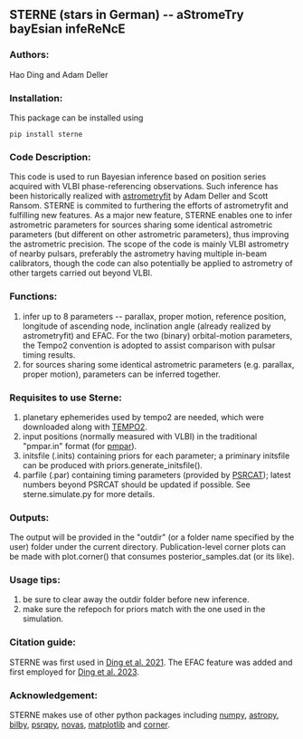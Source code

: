 ## STERNE (stars in German) -- aStromeTry bayEsian infeReNcE

### Authors:  
Hao Ding and Adam Deller

### Installation:  
This package can be installed using
```
pip install sterne
```

### Code Description:  
This code is used to run Bayesian inference based on position series acquired with VLBI phase-referencing observations. Such inference has been historically realized with [astrometryfit](https://github.com/adamdeller/astrometryfit) by Adam Deller and Scott Ransom. STERNE is commited to furthering the efforts of astrometryfit and fulfilling new features. As a major new feature, STERNE enables one to infer astrometric parameters for sources sharing some identical astrometric parameters (but different on other astrometric parameters), thus improving the astrometric precision. The scope of the code is mainly VLBI astrometry of nearby pulsars, preferably the astrometry having multiple in-beam calibrators, though the code can also potentially be applied to astrometry of other targets carried out beyond VLBI.

### Functions:  
1) infer up to 8 parameters -- parallax, proper motion, reference position, longitude of ascending node, inclination angle (already realized by astrometryfit) and EFAC. For the two (binary) orbital-motion parameters, the Tempo2 convention is adopted to assist comparison with pulsar timing results.
2) for sources sharing some identical astrometric parameters (e.g. parallax, proper motion), parameters can be inferred together.

### Requisites to use Sterne:  
1) planetary ephemerides used by tempo2 are needed, which were downloaded
along with [TEMPO2](https://bitbucket.org/psrsoft/tempo2/downloads/).
2) input positions (normally measured with VLBI) in the traditional "pmpar.in" format (for [pmpar](https://github.com/walterfb/pmpar)).
3) initsfile (.inits) containing priors for each parameter; a priminary initsfile can be produced with priors.generate_initsfile().
4) parfile (.par) containing timing parameters (provided by [PSRCAT](https://www.atnf.csiro.au/research/pulsar/psrcat/)); latest numbers beyond PSRCAT should be updated if possible.
See sterne.simulate.py for more details.

### Outputs:  
The output will be provided in the "outdir" (or a folder name specified by the user) folder under the current directory. Publication-level corner plots can be made with plot.corner() that consumes posterior_samples.dat (or its like).

### Usage tips:  
1) be sure to clear away the outdir folder before new inference.
2) make sure the refepoch for priors match with the one used in the simulation.

### Citation guide:  
STERNE was first used in [Ding et al. 2021](https://iopscience.iop.org/article/10.3847/2041-8213/ac3091/meta). The EFAC feature was added and first employed for [Ding et al. 2023](https://doi.org/10.1093/mnras/stac3725).

### Acknowledgement:  
STERNE makes use of other python packages including [numpy](https://numpy.org/), [astropy](https://www.astropy.org/), [bilby](https://git.ligo.org/lscsoft/bilby), [psrqpy](https://github.com/mattpitkin/psrqpy), [novas](https://aa.usno.navy.mil/software/novas_info), [matplotlib](https://matplotlib.org/) and [corner](https://github.com/dfm/corner.py).
